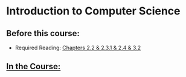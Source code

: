 # Introduction to Computer Science

## Before this course:
* Required Reading:  <a href=../Resources/Python编程导论.pdf>Chapters 2.2 & 2.3.1 & 2.4 & 3.2</a>


## [In the Course:](https://www.youtube.com/watch?v=nykOeWgQcHM&list=PLUl4u3cNGP63WbdFxL8giv4yhgdMGaZNA&index=2&ab_channel=MITOpenCourseWare) 
